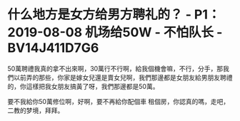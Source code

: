 # 什么地方是女方给男方聘礼的？ - P1：2019-08-08 机场给50W - 不怕队长 - BV14J411D7G6

50萬聘禮我真的拿不出來啊，30萬行不行啊，給我個機會嘛，不行，分手，那我們以前弄的那些，你家是嫁女兒還是賣女兒啊，我們那邊都是女朋友給男朋友聘禮的，你這樣把我女朋友搞黃了呀，我們那邊都是50萬。

要不我給你50萬修位啊，好啊，要不再給你配個車 租個房，你認真的嗎，走吧，二教的梦境，拜拜。